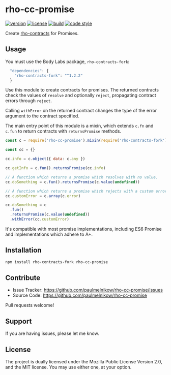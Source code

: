 # rho-cc-promise

[![version](https://img.shields.io/npm/v/rho-cc-promise.svg?style=flat-square)][npm]
[![license](https://img.shields.io/npm/l/rho-cc-promise.svg?style=flat-square)][npm]
[![build](https://img.shields.io/circleci/project/github/paulmelnikow/rho-cc-promise.svg?style=flat-square)][build]
[![code style](https://img.shields.io/badge/code_style-prettier-ff69b4.svg?style=flat-square)][prettier]

[npm]: https://npmjs.com/rho-cc-promise
[build]: https://circleci.com/gh/paulmelnikow/rho-cc-promise/tree/master
[prettier]: https://prettier.io/

Create [rho-contracts][] for Promises.

[rho-contracts]: https://github.com/bodylabs/rho-contracts-fork

## Usage

You must use the Body Labs package, `rho-contracts-fork`:

```js
  "dependencies": {
    "rho-contracts-fork": "^1.2.2"
  }
```

Use this module to create contracts for promises. The returned contracts check
the values of `resolve` and optionally `reject`, propagating contract errors
through `reject`.

Calling `withError` on the returned contract changes the type of the error
argument to the contract specified.

The main entry point of this module is a mixin, which extends `c.fn` and `c.fun`
to return contracts with `returnsPromise` methods.

```js
const c = require('rho-cc-promise').mixin(require('rho-contracts-fork'))

const cc = {}

cc.info = c.object({ data: c.any })

cc.getInfo = c.fun().returnsPromise(cc.info)

// A function which returns a promise which resolves with no value.
cc.doSomething = c.fun().returnsPromise(c.value(undefined))

// A function which returns a promise which rejects with a custom error type.
cc.customError = c.array(c.error)

cc.doSomething = c
  .fun()
  .returnsPromise(c.value(undefined))
  .withError(cc.customError)
```

It's compatible with most promise implementations, including ES6 Promise and
implementations which adhere to A+.

## Installation

```sh
npm install rho-contracts-fork rho-cc-promise
```

## Contribute

- Issue Tracker: https://github.com/paulmelnikow/rho-cc-promise/issues
- Source Code: https://github.com/paulmelnikow/rho-cc-promise

Pull requests welcome!

## Support

If you are having issues, please let me know.

## License

The project is dually licensed under the Mozilla Public License Version 2.0,
and the MIT license. You may use either one, at your option.
